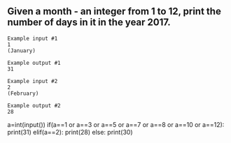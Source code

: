 ## Given a month - an integer from 1 to 12, print the number of days in it in the year 2017.
```
Example input #1
1
(January)

Example output #1
31

Example input #2
2
(February)

Example output #2
28
```

a=int(input())
if(a==1 or a==3 or a==5 or a==7 or a==8 or a==10 or a==12):
  print(31)
elif(a==2):
  print(28)
else:
  print(30)

